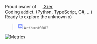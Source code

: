 Proud owner of [<img src="https://xiler.net/favicon.ico" height="16px" width="16px"> Xiler](https://xiler.net)  
Coding addict. (Python, TypeScript, C#, ...)  
Ready to explore the unknown x)  
  
  
> <img src="https://raw.githubusercontent.com/Arthurdw/Arthurdw/master/discord.webp" height="18px" width="18px"> `Arthur#0002`

![Metrics](![Metrics](https://github.com/Arthurdw/Arthurdw/blob/master/github-metrics.svg))
